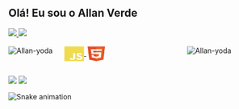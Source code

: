 ## Olá! Eu sou o Allan Verde
<div>
  <a href="https://github.com/allan-verde">
  <img height="180em" src="https://github-readme-stats.vercel.app/api?username=allan-verde&show_icons=true&theme=react&include_all_commits=true&count_private=true"/>
  <img height="180em" src="https://github-readme-stats.vercel.app/api/top-langs/?username=allan-verde&layout=compact&langs_count=7&theme=react"/>
</div>
<div style="display: inline_block"><br>
  <img align="center" alt="Allan-Js" height="30" width="40" src="https://raw.githubusercontent.com/devicons/devicon/master/icons/javascript/javascript-plain.svg">
  <img align="center" alt="Allan-HTML" height="30" width="40" src="https://raw.githubusercontent.com/devicons/devicon/master/icons/html5/html5-original.svg">
  <img width="150rem" align="right" alt="Allan-yoda" src="https://c.tenor.com/0dk8QFJfx7kAAAAj/hva-hogeschool-van-amsterdam.gif">
  <img width="110rem" align="left" alt="Allan-yoda" src="https://c.tenor.com/SoBzDkrJuNUAAAAC/cat-hack.gif">
</div>

##

<div> 
  <a href="https://instagram.com/allan_green.29" target="_blank"><img src="https://img.shields.io/badge/-Instagram-%23E4405F?style=for-the-badge&logo=instagram&logoColor=white" target="_blank"></a>
  <a href="https://www.linkedin.com/in/allan-verde" target="_blank"><img src="https://img.shields.io/badge/-LinkedIn-%230077B5?style=for-the-badge&logo=linkedin&logoColor=white" target="_blank"></a> 
 
  ![Snake animation](https://github.com/allan-verde/allan-verde/blob/output/github-contribution-grid-snake.svg)
 
</div>
